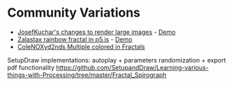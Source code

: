 # Community Variations

* [JosefKuchar's changes to render large images](https://github.com/JosefKuchar/p5-projects/tree/master/CC_61_fractal_spirograph_large_render) - [Demo](https://josefkuchar.github.io/p5-projects/CC_61_fractal_spirograph_large_render/)
* [Zalastax rainbow fractal in p5.js](https://github.com/Zalastax/p5js-projects/tree/master/CC_61_fractal_spirograph_rainbow) - [Demo](https://zalastax.github.io/p5js-projects/CC_61_fractal_spirograph_rainbow/)
* [ColeNOXyd2nds Multiple colored in Fractals](https://github.com/ColeNOXyd2nd/fractal)

SetupDraw implementations: autoplay + parameters randomization + export pdf functionality
https://github.com/SetupandDraw/Learning-various-things-with-Processing/tree/master/Fractal_Spirograph
